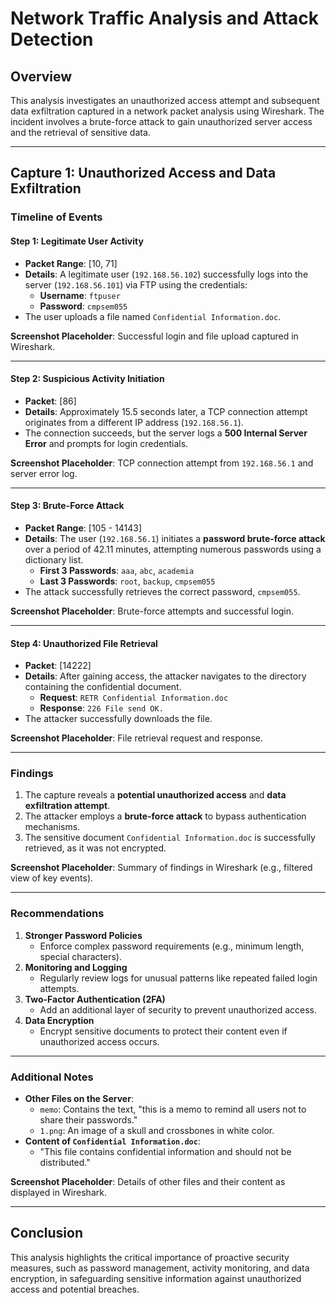 # **Network Traffic Analysis and Attack Detection**

## **Overview**  
This analysis investigates an unauthorized access attempt and subsequent data exfiltration captured in a network packet analysis using Wireshark. The incident involves a brute-force attack to gain unauthorized server access and the retrieval of sensitive data.

---

## **Capture 1: Unauthorized Access and Data Exfiltration**

### **Timeline of Events**

#### **Step 1: Legitimate User Activity**
- **Packet Range**: [10, 71]  
- **Details**: A legitimate user (`192.168.56.102`) successfully logs into the server (`192.168.56.101`) via FTP using the credentials:  
  - **Username**: `ftpuser`  
  - **Password**: `cmpsem055`  
- The user uploads a file named `Confidential Information.doc`.

**Screenshot Placeholder**: Successful login and file upload captured in Wireshark.

---

#### **Step 2: Suspicious Activity Initiation**
- **Packet**: [86]  
- **Details**: Approximately 15.5 seconds later, a TCP connection attempt originates from a different IP address (`192.168.56.1`).  
- The connection succeeds, but the server logs a **500 Internal Server Error** and prompts for login credentials.

**Screenshot Placeholder**: TCP connection attempt from `192.168.56.1` and server error log.

---

#### **Step 3: Brute-Force Attack**
- **Packet Range**: [105 - 14143]  
- **Details**: The user (`192.168.56.1`) initiates a **password brute-force attack** over a period of 42.11 minutes, attempting numerous passwords using a dictionary list.  
  - **First 3 Passwords**: `aaa`, `abc`, `academia`  
  - **Last 3 Passwords**: `root`, `backup`, `cmpsem055`  
- The attack successfully retrieves the correct password, `cmpsem055`.

**Screenshot Placeholder**: Brute-force attempts and successful login.

---

#### **Step 4: Unauthorized File Retrieval**
- **Packet**: [14222]  
- **Details**: After gaining access, the attacker navigates to the directory containing the confidential document.  
  - **Request**: `RETR Confidential Information.doc`  
  - **Response**: `226 File send OK.`  
- The attacker successfully downloads the file.

**Screenshot Placeholder**: File retrieval request and response.

---

### **Findings**
1. The capture reveals a **potential unauthorized access** and **data exfiltration attempt**.  
2. The attacker employs a **brute-force attack** to bypass authentication mechanisms.  
3. The sensitive document `Confidential Information.doc` is successfully retrieved, as it was not encrypted.

**Screenshot Placeholder**: Summary of findings in Wireshark (e.g., filtered view of key events).

---

### **Recommendations**

1. **Stronger Password Policies**  
   - Enforce complex password requirements (e.g., minimum length, special characters).  
2. **Monitoring and Logging**  
   - Regularly review logs for unusual patterns like repeated failed login attempts.  
3. **Two-Factor Authentication (2FA)**  
   - Add an additional layer of security to prevent unauthorized access.  
4. **Data Encryption**  
   - Encrypt sensitive documents to protect their content even if unauthorized access occurs.

---

### **Additional Notes**

- **Other Files on the Server**:  
  - `memo`: Contains the text, "this is a memo to remind all users not to share their passwords."  
  - `1.png`: An image of a skull and crossbones in white color.  
- **Content of `Confidential Information.doc`**:  
  - "This file contains confidential information and should not be distributed."

**Screenshot Placeholder**: Details of other files and their content as displayed in Wireshark.

---

## **Conclusion**  
This analysis highlights the critical importance of proactive security measures, such as password management, activity monitoring, and data encryption, in safeguarding sensitive information against unauthorized access and potential breaches.
